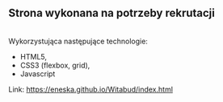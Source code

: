 <h2>Strona wykonana na potrzeby rekrutacji</h2><br>
Wykorzystująca następujące technologie:
<ul>
<li> HTML5, </li>
<li> CSS3 (flexbox, grid), </li>
<li> Javascript</li>
</ul>

Link: https://eneska.github.io/Witabud/index.html
